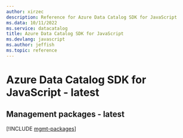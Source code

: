 ```yaml
---
author: xirzec
description: Reference for Azure Data Catalog SDK for JavaScript
ms.data: 10/11/2022
ms.service: datacatalog
title: Azure Data Catalog SDK for JavaScript
ms.devlang: javascript
ms.author: jeffish
ms.topic: reference
---
```

# Azure Data Catalog SDK for JavaScript - latest

## Management packages - latest
[!INCLUDE [mgmt-packages](data-catalog-mgmt-index.md)]